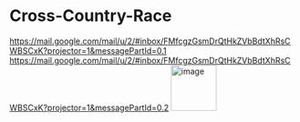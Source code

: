 # Cross-Country-Race
https://mail.google.com/mail/u/2/#inbox/FMfcgzGsmDrQtHkZVbBdtXhRsCWBSCxK?projector=1&messagePartId=0.1
https://mail.google.com/mail/u/2/#inbox/FMfcgzGsmDrQtHkZVbBdtXhRsCWBSCxK?projector=1&messagePartId=0.2
<img width="80" alt="image" src="https://user-images.githubusercontent.com/100456466/232951166-3c3830d8-bb48-4b4c-9eb1-c8c3d730fd71.png">
